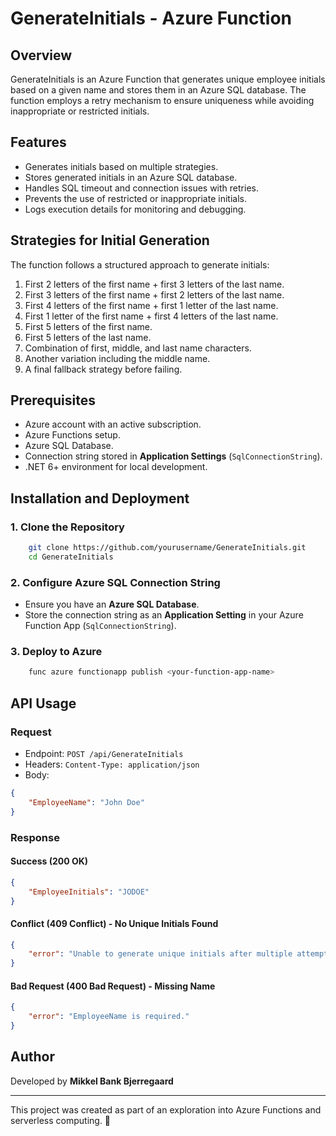 # GenerateInitials - Azure Function

## Overview

GenerateInitials is an Azure Function that generates unique employee initials based on a given name and stores them in an Azure SQL database. The function employs a retry mechanism to ensure uniqueness while avoiding inappropriate or restricted initials.

## Features

- Generates initials based on multiple strategies.
- Stores generated initials in an Azure SQL database.
- Handles SQL timeout and connection issues with retries.
- Prevents the use of restricted or inappropriate initials.
- Logs execution details for monitoring and debugging.

## Strategies for Initial Generation

The function follows a structured approach to generate initials:

1. First 2 letters of the first name + first 3 letters of the last name.
2. First 3 letters of the first name + first 2 letters of the last name.
3. First 4 letters of the first name + first 1 letter of the last name.
4. First 1 letter of the first name + first 4 letters of the last name.
5. First 5 letters of the first name.
6. First 5 letters of the last name.
7. Combination of first, middle, and last name characters.
8. Another variation including the middle name.
9. A final fallback strategy before failing.

## Prerequisites

- Azure account with an active subscription.
- Azure Functions setup.
- Azure SQL Database.
- Connection string stored in **Application Settings** (`SqlConnectionString`).
- .NET 6+ environment for local development.

## Installation and Deployment

### 1. Clone the Repository

```sh
    git clone https://github.com/yourusername/GenerateInitials.git
    cd GenerateInitials
```

### 2. Configure Azure SQL Connection String

- Ensure you have an **Azure SQL Database**.
- Store the connection string as an **Application Setting** in your Azure Function App (`SqlConnectionString`).

### 3. Deploy to Azure

```sh
    func azure functionapp publish <your-function-app-name>
```

## API Usage

### Request

- Endpoint: `POST /api/GenerateInitials`
- Headers: `Content-Type: application/json`
- Body:

```json
{
    "EmployeeName": "John Doe"
}
```

### Response

#### Success (200 OK)

```json
{
    "EmployeeInitials": "JODOE"
}
```

#### Conflict (409 Conflict) - No Unique Initials Found

```json
{
    "error": "Unable to generate unique initials after multiple attempts."
}
```

#### Bad Request (400 Bad Request) - Missing Name

```json
{
    "error": "EmployeeName is required."
}
```



## Author

Developed by **Mikkel Bank Bjerregaard**

---

This project was created as part of an exploration into Azure Functions and serverless computing. 🚀

